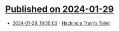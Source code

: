 # [Published on 2024-01-29](index.md)

* [2024-01-29, 18:59:00](https://soylentnews.org/article.pl?sid=24/01/29/119253&from=rss) - [Hacking a Train's Toilet](https://soylentnews.org/article.pl?sid=24/01/29/119253&from=rss)
